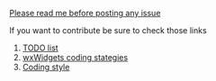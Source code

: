 [Please read me before posting any issue](https://github.com/PCSX2/pcsx2/wiki/How-to-create-useful-and-valid-issues)

If you want to contribute be sure to check those links
  1. [TODO list](https://github.com/PCSX2/pcsx2/wiki/Idea-of-contribution-%28aka-todo-list%29)
  2. [wxWidgets coding stategies](https://github.com/PCSX2/pcsx2/wiki/wxWidgets-Coding-Strategies)
  3. [Coding style](https://github.com/PCSX2/pcsx2/wiki/Code-Formatting-Guidelines)
